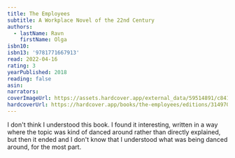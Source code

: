 ```yaml
---
title: The Employees
subtitle: A Workplace Novel of the 22nd Century
authors:
  - lastName: Ravn
    firstName: Olga
isbn10:
isbn13: '9781771667913'
read: 2022-04-16
rating: 3
yearPublished: 2018
reading: false
asin:
narrators:
coverImageUrl: https://assets.hardcover.app/external_data/59514891/c84112ee3cffbbe6887be7d6aabe2d5f5299b109.jpeg
hardcoverUrl: https://hardcover.app/books/the-employees/editions/31497063
---
```


I don't think I understood this book. I found it interesting, written in a way where the topic was kind of danced around rather than directly explained, but then it ended and I don't know that I understood what was being danced around, for the most part.

